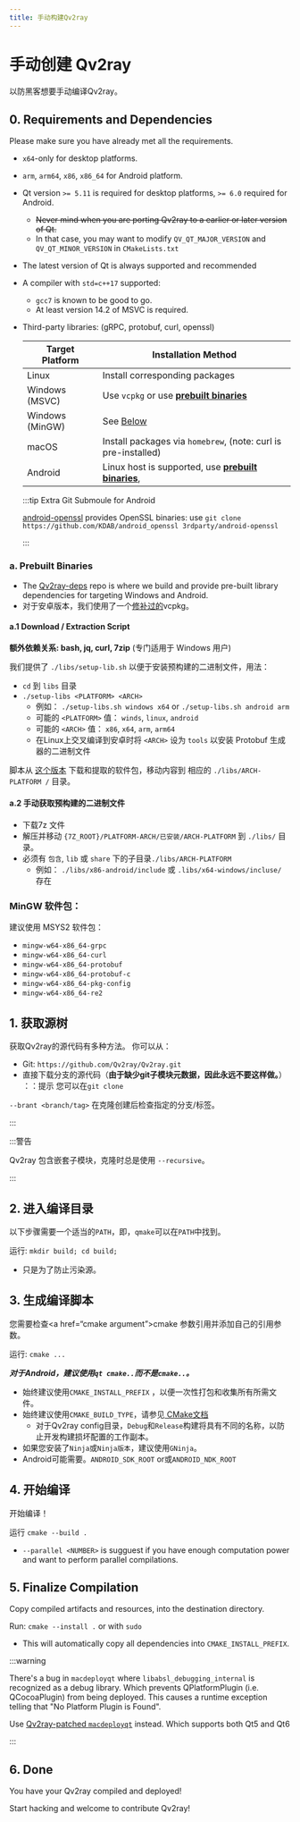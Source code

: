 ```yaml
---
title: 手动构建Qv2ray
---
```


# 手动创建 Qv2ray

以防黑客想要手动编译Qv2ray。

## 0. Requirements and Dependencies

Please make sure you have already met all the requirements.

- `x64`-only for desktop platforms.
- `arm`, `arm64`, `x86`, `x86_64` for Android platform.

- Qt version `>= 5.11` is required for desktop platforms, `>= 6.0` required for Android.
  - ~~Never mind when you are porting Qv2ray to a earlier or later version of Qt.~~
  - In that case, you may want to modify `QV_QT_MAJOR_VERSION` and `QV_QT_MINOR_VERSION` in `CMakeLists.txt`
- The latest version of Qt is always supported and recommended
- A compiler with `std=c++17` supported:
  - `gcc7` is known to be good to go.
  - At least version 14.2 of MSVC is required.

- Third-party libraries: (gRPC, protobuf, curl, openssl)

    | Target Platform | Installation Method                                                         |
    | --------------- | --------------------------------------------------------------------------- |
    | Linux           | Install corresponding packages                                              |
    | Windows (MSVC)  | Use `vcpkg` or use [**prebuilt binaries**](#a-prebuilt-binaries)            |
    | Windows (MinGW) | See [Below](#mingw-packages)                                                |
    | macOS           | Install packages via `homebrew`, (note: curl is pre-installed)              |
    | Android         | Linux host is supported, use [**prebuilt binaries**](#a-prebuilt-binaries), |

    :::tip Extra Git Submoule for Android

    [android-openssl](https://github.com/KDAB/android_openssl) provides OpenSSL binaries: use `git clone https://github.com/KDAB/android_openssl 3rdparty/android-openssl`

    :::

### a. Prebuilt Binaries
- The [Qv2ray-deps](https://github.com/Qv2ray/Qv2ray-deps/) repo is where we build and provide pre-built library dependencies for targeting Windows and Android.
- 对于安卓版本，我们使用了一个[修补过的](https://github.com/Qv2ray/Qv2ray-deps/blob/master/0001_vcpkg_fix_curl_android_build.patch)vcpkg。

#### a.1 Download / Extraction Script
**额外依赖关系: bash, jq, curl, 7zip** (专门适用于 Windows 用户)

我们提供了 `./libs/setup-lib.sh` 以便于安装预构建的二进制文件，用法：
- `cd` 到 `libs` 目录
- `./setup-libs <PLATFORM> <ARCH>`
  - 例如： `./setup-libs.sh windows x64` or `./setup-libs.sh android arm`
  - 可能的 `<PLATFORM>` 值： `winds`, `linux`, `android`
  - 可能的 `<ARCH>` 值： `x86`, `x64`, `arm`, `arm64`
  - 在Linux上交叉编译到安卓时将 `<ARCH>` 设为 `tools` 以安装 Protobuf 生成器的二进制文件

脚本从 [这个版本](https://github.com/Qv2ray/Qv2ray-deps/releases/tag/release) 下载和提取的软件包，移动内容到 相应的 `./libs/ARCH-PLATFORM /` 目录。

#### a.2 手动获取预构建的二进制文件

- 下载7z 文件
- 解压并移动 `{7Z_ROOT}/PLATFORM-ARCH/已安装/ARCH-PLATFORM` 到 `./libs/` 目录。
- 必须有 `包含`, `lib` 或 `share` 下的子目录`./libs/ARCH-PLATFORM`
  - 例如： `./libs/x86-android/include` 或 `.libs/x64-windows/incluse/` 存在

### MinGW 软件包：
建议使用 MSYS2 软件包：
- `mingw-w64-x86_64-grpc`
- `mingw-w64-x86_64-curl`
- `mingw-w64-x86_64-protobuf`
- `mingw-w64-x86_64-protobuf-c`
- `mingw-w64-x86_64-pkg-config`
- `mingw-w64-x86_64-re2`

## 1. 获取源树

获取Qv2ray的源代码有多种方法。 你可以从：
- Git: `https://github.com/Qv2ray/Qv2ray.git`
- 直接下载分支的源代码（<strong x-id=“1”>由于缺少git子模块元数据，因此永远不要这样做。</strong>） ：：提示 您可以在`git clone`

`--brant <branch/tag>` 在克隆创建后检查指定的分支/标签。

:::

:::警告

Qv2ray 包含嵌套子模块，克隆时总是使用 `--recursive`。

:::

## 2. 进入编译目录

以下步骤需要一个适当的`PATH`，即，`qmake`可以在`PATH`中找到。

运行: `mkdir build; cd build;`
- 只是为了防止污染源。

## 3. 生成编译脚本

您需要检查<a href=“cmake argument”>cmake 参数引用并添加自己的引用参数。

运行: `cmake ...`

***对于Android，建议使用`qt cmake..`而不是`cmake..`。***

- 始终建议使用`CMAKE_INSTALL_PREFIX` ，以便一次性打包和收集所有所需文件。
- 始终建议使用`CMAKE_BUILD_TYPE`，请参见[ CMake文档](https://cmake.org/cmake/help/latest/variable/CMAKE_BUILD_TYPE.html)
  - 对于Qv2ray config目录，`Debug`和`Release`构建将具有不同的名称，以防止开发构建损坏配置的工作副本。
- 如果您安装了`Ninja`或`Ninja版本`，建议使用`GNinja`。
- Android可能需要。`ANDROID_SDK_ROOT` or或`ANDROID_NDK_ROOT`

## 4. 开始编译

开始编译！

运行 `cmake --build .`
- `--parallel <NUMBER>` is sugguest if you have enough computation power and want to perform parallel compilations.

## 5. Finalize Compilation

Copy compiled artifacts and resources, into the destination directory.

Run: `cmake --install .` or with `sudo`

- This will automatically copy all dependencies into `CMAKE_INSTALL_PREFIX`.

:::warning

There's a bug in `macdeployqt` where `libabsl_debugging_internal` is recognized as a debug library. Which prevents QPlatformPlugin (i.e. QCocoaPlugin) from being deployed. This causes a runtime exception telling that "No Platform Plugin is Found".

Use [Qv2ray-patched `macdeployqt`](https://github.com/Qv2ray/macdeployqt-patched) instead. Which supports both Qt5 and Qt6

:::

## 6. Done
You have your Qv2ray compiled and deployed!

Start hacking and welcome to contribute Qv2ray!
